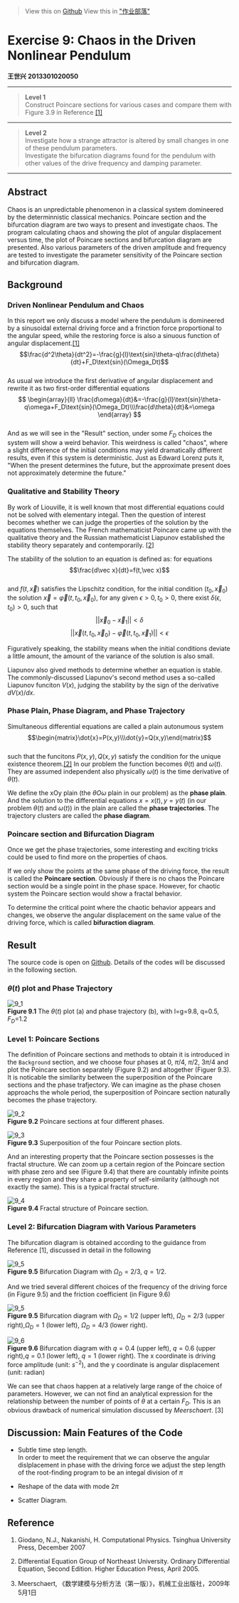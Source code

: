 ﻿> View this on [Github](https://github.com/ShixingWang/computationalphysics_N2013301020050/blob/master/Reports/Exercise8.md)
> View this in ["作业部落"](https://www.zybuluo.com/ShixingWang/note/355301)

# Exercise 9: Chaos in the Driven Nonlinear Pendulum     

__王世兴__
__2013301020050__

----
> __Level 1__    
> Construct Poincare sections for various cases and compare them with Figure 3.9 in Reference [\[1\]]()      

----     
> __Level 2__      
> Investigate how a strange attractor is altered by small changes in one of these pendulum parameters.       
> Investigate the bifurcation diagrams found for the pendulum with other values of the drive frequency and damping parameter.       

----


## __Abstract__        
Chaos is an unpredictable phenomenon in a classical system domineered by the determinnistic classical mechanics. Poincare section and the bifurcation diagram are two ways to present and investigate chaos. The program calculating chaos and showing the plot of angular displacement versus time, the plot of Poincare sections and bifurcation diagram are presented. Also various parameters of the driven amplitude and frequency are tested to investigate the parameter sensitivity of the Poincare section and bifurcation diagram.     

## __Background__       
### Driven Nonlinear Pendulum and Chaos       
In this report we only discuss a model where the pendulum is domineered by a sinusoidal external driving force and a frinction force proportional to the angular speed, while the restoring force is also a sinuous function of angular displacement.[\[1\]]()         
$$\frac{d^2\theta}{dt^2}=-\frac{g}{l}\text{sin}\theta-q\frac{d\theta}{dt}+F_D\text{sin}(\Omega_Dt)$$     
As usual we introduce the first derivative of angular displacement and rewrite it as two first-order differential equations     
$$
\begin{array}{ll}
\frac{d\omega}{dt}&=-\frac{g}{l}\text{sin}\theta-q\omega+F_D\text{sin}(\Omega_Dt)\\\frac{d\theta}{dt}&=\omega
\end{array}
$$       
And as we will see in the "Result" section, under some $F_D$ choices the system will show a weird behavior. This weirdness is called "chaos", where a slight difference of the initial conditions may yield dramatically different results, even if this system is deterministic. Just as Edward Lorenz puts it, "When the present determines the future, but the approximate present does not approximately determine the future."

### Qualitative and Stability Theory        

By work of Liouville, it is well known that most differential equations could not be solved with elementary integal. Then the question of interest becomes whether we can judge the properties of the solution by the equations themselves. The French mathematicist Poincare came up with the qualitative theory and the Russian mathematicist Liapunov established the stability theory separately and contemporarily. [\[2\]]()

The stability of the solution to an equation is defined as: for equations      
$$\frac{d\vec x}{dt}=f(t,\vec x)$$       
and $f(t,\vec x)$ satisfies the Lipschitz condition, for the initial condition $(t_0,\vec x_0)$ the solution $\vec x=\vec \varphi(t,t_0,\vec x_0)$, for any given $\epsilon>0,t_0>0$, there exist $\delta(\epsilon,t_0)>0$, such that 
$$||\vec x_0-\vec x_1||<\delta$$
$$||\vec x(t,t_0,\vec x_0)-\vec \varphi(t,t_0,\vec x_1)||<\epsilon$$       

Figuratively speaking, the stability means when the initial conditions deviate a little amount, the amount of the variance of the solution is also small. 

Liapunov also gived methods to determine whether an equation is stable. The commonly-discussed Liapunov's second method uses a so-called Liapunov funciton $V(x)$, judging the stability by the sign of the derivative $dV(x)/dx$.

### Phase Plain, Phase Diagram, and Phase Trajectory      

Simultaneous differential equations are called a plain autonumous system       
$$\begin{matrix}\dot{x}=P(x,y)\\\dot{y}=Q(x,y)\end{matrix}$$      
such that the funcitons $P(x,y),Q(x,y)$ satisfy the condition for the unique existence theorem.[\[2\]]() In our problem the function becomes $\theta(t)$ and $\omega(t)$. They are assumed independent also physically $\omega(t)$ is the time derivative of $\theta(t)$.

We define the xOy plain (the $\theta O\omega$ plain in our problem) as the __phase plain__. And the solution to the differential equations $x=x(t),y=y(t)$ (in our problem $\theta(t)$ and $\omega(t)$) in the plain are called the __phase trajectories__. The trajectory clusters are called the __phase diagram__.

### Poincare section and Bifurcation Diagram

Once we get the phase trajectories, some interesting and exciting tricks could be used to find more on the properties of chaos. 

If we only show the points at the same phase of the driving force, the result is called the __Poincare section__. Obviously if there is no chaos the Poincare section would be a single point in the phase space.
However, for chaotic system the Poincare section would show a fractal behavior. 

To determine the critical point where the chaotic behavior appears and changes, we observe the angular displacement on the same value of the driving force, which is called __bifuraction diagram__.

## __Result__

The source code is open on [Github](https://github.com/ShixingWang/computationalphysics_N2013301020050/blob/master/Codes/Exercise8.py). Details of the codes will be discussed in the following section.

### __$\theta(t)$ plot__ and __Phase Trajectory__     

![9_1](https://raw.githubusercontent.com/ShixingWang/computationalphysics_N2013301020050/master/Pictures/9_1.png)         
__Figure 9.1__ The $\theta(t)$ plot (a) and phase trajectory (b), with l=g=9.8, q=0.5, $F_D$=1.2      

### __Level 1:__ Poincare Sections

The definition of Poincare sections and methods to obtain it is introduced in the `Background` section, and we choose four phases at $0$, $\pi/4$, $\pi/2$, $3\pi/4$ and plot the Poincare section separately (Figure 9.2) and altogether (Figuer 9.3). It is noticable the similarity between the superposition of the Poincare sections and the phase trafjectory. We can imagine as the phase chosen approachs the whole period, the superposition of Poincare section naturally becomes the phase trajectory.

![9_2](https://raw.githubusercontent.com/ShixingWang/computationalphysics_N2013301020050/master/Pictures/9_2.png)      
__Figure 9.2__ Poincare sections at four different phases.

![9_3](https://raw.githubusercontent.com/ShixingWang/computationalphysics_N2013301020050/master/Pictures/9_3.png)      
__Figure 9.3__ Superposition of the four Poincare section plots.

And an interesting property that the Poincare section possesses is the fractal structure. We can zoom up a certain region of the Poincare section with phase zero and see (Figure 9.4) that there are countably infinite points in every region and they share a property of self-similarity (although not exactly the same). This is a typical fractal structure.

![9_4](https://raw.githubusercontent.com/ShixingWang/computationalphysics_N2013301020050/master/Pictures/9_4.png)      
__Figure 9.4__ Fractal structure of Poincare section.

### __Level 2:__ Bifurcation Diagram with Various Parameters

The bifurcation diagram is obtained according to the guidance from Reference [1], discussed in detail in the following 

![9_5](https://raw.githubusercontent.com/ShixingWang/computationalphysics_N2013301020050/master/Pictures/9_5.png)      
__Figure 9.5__ Bifurcation Diagram with $\Omega_D=2/3$, $q=1/2$.

And we tried several different choices of the frequency of the driving force (in Figure 9.5) and the friction coefficient (in Figure 9.6) 

![9_5](https://raw.githubusercontent.com/ShixingWang/computationalphysics_N2013301020050/master/Pictures/9_6.png)      
__Figure 9.5__ Bifurcation diagram with $\Omega_D=1/2$ (upper left), $\Omega_D=2/3$ (upper right),$\Omega_D=1$ (lower left), $\Omega_D=4/3$ (lower right).

![9_6](https://raw.githubusercontent.com/ShixingWang/computationalphysics_N2013301020050/master/Pictures/9_7.png)      
__Figure 9.6__ Bifurcation diagram with $q=0.4$ (upper left), $q=0.6$ (upper right),$q=0.1$ (lower left), $q=1$ (lower right). The x coordinate is driving force amplitude (unit: $s^{-2}$),  and the y coordinate is angular displacement (unit: radian)

We can see that chaos happen at a relatively large range of the choice of parameters. However, we can not find an analytical expression for the relationship between the number of points of $\theta$ at a certain $F_D$. This is an obvious drawback of numerical simulation discussed by _Meerschaert_. [3]

## Discussion: Main Features of the Code
* Subtle time step length.       
    In order to meet the requirement that we can observe the angular dislplacement in phase with the driving force we adjust the step length of the root-finding program to be an integal division of $\pi$
* Reshape of the data with mode $2\pi$      
    
* Scatter Diagram.        
    


## Reference

1. Giodano, N.J., Nakanishi, H. Computational Physics. Tsinghua University Press, December 2007

2. Differential Equation Group of Northeast University. Ordinary Differential Equation, Second Edition. Higher Education Press, April 2005.

3. Meerschaert, 《数学建模与分析方法（第一版）》，机械工业出版社，2009年5月1日
